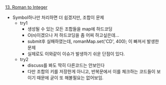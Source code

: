 [13. Roman to Integer](https://leetcode.com/problems/roman-to-integer/)

- Symbol하나만 처리하면 더 쉽겠지만, 조합이 문제
  - try1
    - 생성될 수 있는 모든 조합들을 map에 하드코딩
    - O(n)이겠으나 저 하드코딩을 좀 어찌 하고싶은데...
    - submit후 실패하였는데, romanMap.set('CD', 400); 이 빠져서 발생한 문제
    - 실제로도 이와같이 이슈가 발생하기 쉬운 단점이 있다.
  - try2
    - discuss를 봐도 딱히 다른코드는 안보인다
    - 다만 조합의 키를 저장한게 아니고, 반복문에서 이를 체크하는 코드들이 보이기 때문에 굳이 또 해볼필요는 없어보임.
